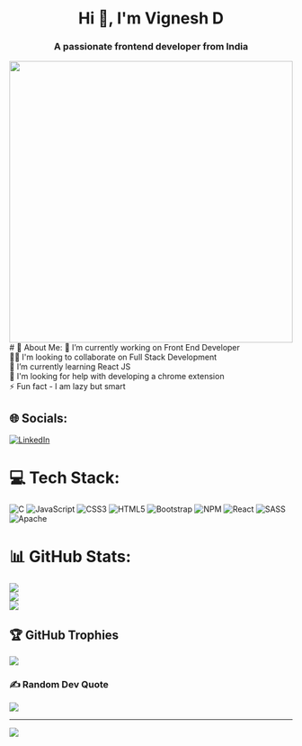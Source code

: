 <h1 align="center">Hi 👋, I'm Vignesh D</h1>
<h3 align="center">A passionate frontend developer from India</h3>
<img align="center" width="100%" height="500" src="https://cdn.dribbble.com/users/2131993/screenshots/4948736/thoughtworks-gif_dribbble.gif">
# 💫 About Me:
🔭 I’m currently working on Front End Developer<br>👯‍♂️ I'm looking to collaborate on Full Stack Development<br>🌱 I’m currently learning React JS<br>🤝 I'm looking for help with developing a chrome extension<br>⚡ Fun fact - I am lazy but smart<br>


## 🌐 Socials:
[![LinkedIn](https://img.shields.io/badge/LinkedIn-%230077B5.svg?logo=linkedin&logoColor=white)](https://linkedin.com/in/https://www.linkedin.com/in/vignesh77847713/) 

# 💻 Tech Stack:
![C](https://img.shields.io/badge/c-%2300599C.svg?style=for-the-badge&logo=c&logoColor=white) ![JavaScript](https://img.shields.io/badge/javascript-%23323330.svg?style=for-the-badge&logo=javascript&logoColor=%23F7DF1E) ![CSS3](https://img.shields.io/badge/css3-%231572B6.svg?style=for-the-badge&logo=css3&logoColor=white) ![HTML5](https://img.shields.io/badge/html5-%23E34F26.svg?style=for-the-badge&logo=html5&logoColor=white) ![Bootstrap](https://img.shields.io/badge/bootstrap-%23563D7C.svg?style=for-the-badge&logo=bootstrap&logoColor=white) ![NPM](https://img.shields.io/badge/NPM-%23000000.svg?style=for-the-badge&logo=npm&logoColor=white) ![React](https://img.shields.io/badge/react-%2320232a.svg?style=for-the-badge&logo=react&logoColor=%2361DAFB) ![SASS](https://img.shields.io/badge/SASS-hotpink.svg?style=for-the-badge&logo=SASS&logoColor=white) ![Apache](https://img.shields.io/badge/apache-%23D42029.svg?style=for-the-badge&logo=apache&logoColor=white)
# 📊 GitHub Stats:
![](https://github-readme-stats.vercel.app/api?username=vigneshvikram0001&theme=radical&hide_border=false&include_all_commits=true&count_private=true)<br/>
![](https://github-readme-streak-stats.herokuapp.com/?user=vigneshvikram0001&theme=radical&hide_border=false)<br/>
![](https://github-readme-stats.vercel.app/api/top-langs/?username=vigneshvikram0001&theme=radical&hide_border=false&include_all_commits=true&count_private=true&layout=compact)

## 🏆 GitHub Trophies
![](https://github-profile-trophy.vercel.app/?username=vigneshvikram0001&theme=radical&no-frame=false&no-bg=false&margin-w=4)

### ✍️ Random Dev Quote
![](https://quotes-github-readme.vercel.app/api?type=horizontal&theme=radical)

---
[![](https://visitcount.itsvg.in/api?id=vigneshvikram0001&icon=0&color=0)](https://visitcount.itsvg.in)

<!-- Proudly created with GPRM ( https://gprm.itsvg.in ) -->

